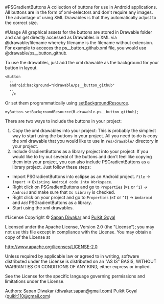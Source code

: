 #PSGradientButtons
A collection of buttons for use in Android applications. All buttons are in the form of xml-selectors and don't require any images. The advantage of using XML Drawables is that they automatically adjust to the correct size.

#Usage
All graphical assets for the buttons are stored in Drawable folder and can get directly accessed as Drawables in XML via @drawable/filename whereby filename is the filename without extension. For example to acceces the ps__button_github.xml file, you would use @drawable/ps__button_github. 

To use the drawables, just add the xml drawable as the background for your button in layout.

```
<Button
  ..
  android:background="@drawable/ps__button_github"
  ..
   />
```

Or set them programmatically using [setBackgroundResource](http://developer.android.com/reference/android/view/View.html#setBackgroundResource%28int%29).

```
myButton.setBackgroundResource(R.drawable.ps__button_github);
```

There are two ways to include the buttons in your project: 

1. Copy the xml drawables into your project: This is probably the simplest way to start using the buttons in your project. All you need to do is copy the xml drawable that you would like to use in `res/drawable/` directory in your project.
2. Include GradientButtons as a library project into your project: If you would like to try out several of the buttons and don't feel like copying them into your project, you can also include PSGradientButtons as a library project. Just follow these steps: 

* Import PSGradientButtons into eclipse as an Android project. `File` -> `Import` -> `Existing Android code into Workspace`.
* Right click on PSGradientButtons and go to `Properties` (`⌘I` or `^I`) -> `Android` and make sure that `Is Library` is checked.
* Right click on your project and go to `Properties` (`⌘I` or `^I`) -> `Andaroid` and `Add` PSGradientButtons as a library.
* Start using the xml drawables.

#License
Copyright © [Sapan Diwakar](http://sapandiwakar.in) and [Pulkit Goyal](http://pulkitgoyal.in)

Licensed under the Apache License, Version 2.0 (the "License"); you may not use this file except in compliance with the License. You may obtain a copy of the License at

  http://www.apache.org/licenses/LICENSE-2.0

Unless required by applicable law or agreed to in writing, software distributed under the License is distributed on an "AS IS" BASIS, WITHOUT WARRANTIES OR CONDITIONS OF ANY KIND, either express or implied.

See the License for the specific language governing permissions and limitations under the License.

Authors: 
Sapan Diwakar (diwakar.sapan@gmail.com)
Pulkit Goyal (pulkit110@gmail.com)
